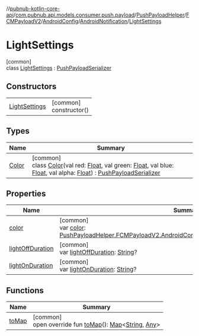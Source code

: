 //[pubnub-kotlin-core-api](../../../../../../../index.md)/[com.pubnub.api.models.consumer.push.payload](../../../../../index.md)/[PushPayloadHelper](../../../../index.md)/[FCMPayloadV2](../../../index.md)/[AndroidConfig](../../index.md)/[AndroidNotification](../index.md)/[LightSettings](index.md)

# LightSettings

[common]\
class [LightSettings](index.md) : [PushPayloadSerializer](../../../../../-push-payload-serializer/index.md)

## Constructors

| | |
|---|---|
| [LightSettings](-light-settings.md) | [common]<br>constructor() |

## Types

| Name | Summary |
|---|---|
| [Color](-color/index.md) | [common]<br>class [Color](-color/index.md)(val red: [Float](https://kotlinlang.org/api/core/kotlin-stdlib/kotlin/-float/index.html), val green: [Float](https://kotlinlang.org/api/core/kotlin-stdlib/kotlin/-float/index.html), val blue: [Float](https://kotlinlang.org/api/core/kotlin-stdlib/kotlin/-float/index.html), val alpha: [Float](https://kotlinlang.org/api/core/kotlin-stdlib/kotlin/-float/index.html)) : [PushPayloadSerializer](../../../../../-push-payload-serializer/index.md) |

## Properties

| Name | Summary |
|---|---|
| [color](color.md) | [common]<br>var [color](color.md): [PushPayloadHelper.FCMPayloadV2.AndroidConfig.AndroidNotification.LightSettings.Color](-color/index.md)? |
| [lightOffDuration](light-off-duration.md) | [common]<br>var [lightOffDuration](light-off-duration.md): [String](https://kotlinlang.org/api/core/kotlin-stdlib/kotlin/-string/index.html)? |
| [lightOnDuration](light-on-duration.md) | [common]<br>var [lightOnDuration](light-on-duration.md): [String](https://kotlinlang.org/api/core/kotlin-stdlib/kotlin/-string/index.html)? |

## Functions

| Name | Summary |
|---|---|
| [toMap](to-map.md) | [common]<br>open override fun [toMap](to-map.md)(): [Map](https://kotlinlang.org/api/core/kotlin-stdlib/kotlin.collections/-map/index.html)&lt;[String](https://kotlinlang.org/api/core/kotlin-stdlib/kotlin/-string/index.html), [Any](https://kotlinlang.org/api/core/kotlin-stdlib/kotlin/-any/index.html)&gt; |
